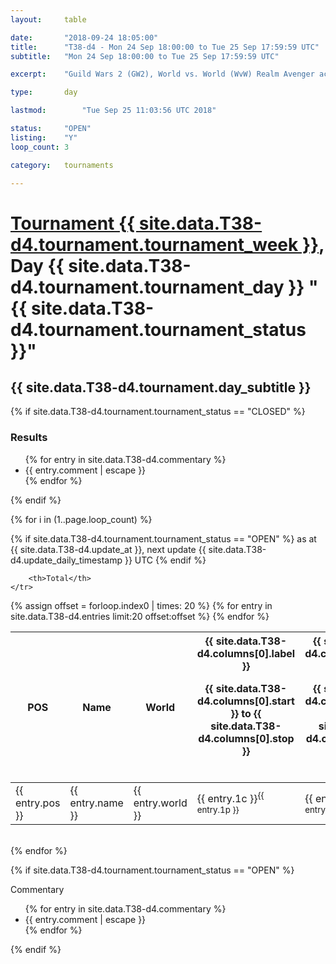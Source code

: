 ```yaml
---
layout: 	table

date: 		"2018-09-24 18:05:00"
title: 		"T38-d4 - Mon 24 Sep 18:00:00 to Tue 25 Sep 17:59:59 UTC"
subtitle: 	"Mon 24 Sep 18:00:00 to Tue 25 Sep 17:59:59 UTC"

excerpt:    "Guild Wars 2 (GW2), World vs. World (WvW) Realm Avenger achivement Tournament. \"Every Kill Counts\""

type:       day

lastmod: 		"Tue Sep 25 11:03:56 UTC 2018"

status:     "OPEN"
listing:    "Y"
loop_count: 3

category: 	tournaments

---
```

<div class="table_header">
    <h1><a href="{{ site.data.T38-d4.tournament.week_url }}">Tournament {{ site.data.T38-d4.tournament.tournament_week }}</a>, Day {{ site.data.T38-d4.tournament.tournament_day }} "{{ site.data.T38-d4.tournament.tournament_status }}"</h1>
    <h2>{{ site.data.T38-d4.tournament.day_subtitle }}</h2> 
</div>

{% if site.data.T38-d4.tournament.tournament_status == "CLOSED" %} 
<div class="commentary">
  <h3>Results</h3>
  <ul>
    {% for entry in site.data.T38-d4.commentary %}
    <li class="commentary_list">{{ entry.comment | escape }}</li>
    {% endfor %}
  </ul>
</div>
{% endif %}


{% for i in (1..page.loop_count) %}

{% if site.data.T38-d4.tournament.tournament_status == "OPEN" %} 
<span class="table_nextupdate">as at {{ site.data.T38-d4.update_at }}, next update {{ site.data.T38-d4.update_daily_timestamp }} UTC</span> 
{% endif %}

<table class="day_table">
  <colgroup>
    <col style="width:18px">
    <col style="width:55px">
    <col style="width:55px">
    <col style="width:12px">
    <col style="width:12px">
    <col style="width:12px">
    <col style="width:12px">
    <col style="width:12px">
    <col style="width:12px">
    <col style="width:12px">
    <col style="width:12px">
    <col style="width:12px">
    <col style="width:12px">
    <col style="width:12px">
    <col style="width:12px">
    <col style="width:12px">
    <col style="width:12px">
    <col style="width:12px">
    <col style="width:12px">
    <col style="width:12px">
    <col style="width:12px">
    <col style="width:12px">
    <col style="width:12px">
    <col style="width:12px">
    <col style="width:12px">
    <col style="width:12px">
    <col style="width:12px">
    <col style="width:18px">
  </colgroup>  
  <thead>
    <tr>
        <th>POS</th>
        <th class="AlignLeft">Name</th>
        <th class="AlignLeft">World</th>

<th><div class="label">{{ site.data.T38-d4.columns[0].label }}<p class="onhover">{{ site.data.T38-d4.columns[0].start }} to {{ site.data.T38-d4.columns[0].stop }}</p></div>​</th>
<th><div class="label">{{ site.data.T38-d4.columns[1].label }}<p class="onhover">{{ site.data.T38-d4.columns[1].start }} to {{ site.data.T38-d4.columns[1].stop }}</p></div>​</th>
<th><div class="label">{{ site.data.T38-d4.columns[2].label }}<p class="onhover">{{ site.data.T38-d4.columns[2].start }} to {{ site.data.T38-d4.columns[2].stop }}</p></div>​</th>
<th><div class="label">{{ site.data.T38-d4.columns[3].label }}<p class="onhover">{{ site.data.T38-d4.columns[3].start }} to {{ site.data.T38-d4.columns[3].stop }}</p></div>​</th>
<th><div class="label">{{ site.data.T38-d4.columns[4].label }}<p class="onhover">{{ site.data.T38-d4.columns[4].start }} to {{ site.data.T38-d4.columns[4].stop }}</p></div>​</th>
<th><div class="label">{{ site.data.T38-d4.columns[5].label }}<p class="onhover">{{ site.data.T38-d4.columns[5].start }} to {{ site.data.T38-d4.columns[5].stop }}</p></div>​</th>
<th><div class="label">{{ site.data.T38-d4.columns[6].label }}<p class="onhover">{{ site.data.T38-d4.columns[6].start }} to {{ site.data.T38-d4.columns[6].stop }}</p></div>​</th>
<th><div class="label">{{ site.data.T38-d4.columns[7].label }}<p class="onhover">{{ site.data.T38-d4.columns[7].start }} to {{ site.data.T38-d4.columns[7].stop }}</p></div>​</th>
<th><div class="label">{{ site.data.T38-d4.columns[8].label }}<p class="onhover">{{ site.data.T38-d4.columns[8].start }} to {{ site.data.T38-d4.columns[8].stop }}</p></div>​</th>
<th><div class="label">{{ site.data.T38-d4.columns[9].label }}<p class="onhover">{{ site.data.T38-d4.columns[9].start }} to {{ site.data.T38-d4.columns[9].stop }}</p></div>​</th>
<th><div class="label">{{ site.data.T38-d4.columns[10].label }}<p class="onhover">{{ site.data.T38-d4.columns[10].start }} to {{ site.data.T38-d4.columns[10].stop }}</p></div>​</th>

<th><div class="label">{{ site.data.T38-d4.columns[11].label }}<p class="onhover">{{ site.data.T38-d4.columns[11].start }} to {{ site.data.T38-d4.columns[11].stop }}</p></div>​</th>
<th><div class="label">{{ site.data.T38-d4.columns[12].label }}<p class="onhover">{{ site.data.T38-d4.columns[12].start }} to {{ site.data.T38-d4.columns[12].stop }}</p></div>​</th>
<th><div class="label">{{ site.data.T38-d4.columns[13].label }}<p class="onhover">{{ site.data.T38-d4.columns[13].start }} to {{ site.data.T38-d4.columns[13].stop }}</p></div>​</th>
<th><div class="label">{{ site.data.T38-d4.columns[14].label }}<p class="onhover">{{ site.data.T38-d4.columns[14].start }} to {{ site.data.T38-d4.columns[14].stop }}</p></div>​</th>
<th><div class="label">{{ site.data.T38-d4.columns[15].label }}<p class="onhover">{{ site.data.T38-d4.columns[15].start }} to {{ site.data.T38-d4.columns[15].stop }}</p></div>​</th>
<th><div class="label">{{ site.data.T38-d4.columns[16].label }}<p class="onhover">{{ site.data.T38-d4.columns[16].start }} to {{ site.data.T38-d4.columns[16].stop }}</p></div>​</th>
<th><div class="label">{{ site.data.T38-d4.columns[17].label }}<p class="onhover">{{ site.data.T38-d4.columns[17].start }} to {{ site.data.T38-d4.columns[17].stop }}</p></div>​</th>
<th><div class="label">{{ site.data.T38-d4.columns[18].label }}<p class="onhover">{{ site.data.T38-d4.columns[18].start }} to {{ site.data.T38-d4.columns[18].stop }}</p></div>​</th>
<th><div class="label">{{ site.data.T38-d4.columns[19].label }}<p class="onhover">{{ site.data.T38-d4.columns[19].start }} to {{ site.data.T38-d4.columns[19].stop }}</p></div>​</th>
<th><div class="label">{{ site.data.T38-d4.columns[20].label }}<p class="onhover">{{ site.data.T38-d4.columns[20].start }} to {{ site.data.T38-d4.columns[20].stop }}</p></div>​</th>

<th><div class="label">{{ site.data.T38-d4.columns[21].label }}<p class="onhover">{{ site.data.T38-d4.columns[21].start }} to {{ site.data.T38-d4.columns[21].stop }}</p></div>​</th>
<th><div class="label">{{ site.data.T38-d4.columns[22].label }}<p class="onhover">{{ site.data.T38-d4.columns[22].start }} to {{ site.data.T38-d4.columns[22].stop }}</p></div>​</th>
<th><div class="label">{{ site.data.T38-d4.columns[23].label }}<p class="onhover">{{ site.data.T38-d4.columns[23].start }} to {{ site.data.T38-d4.columns[23].stop }}</p></div>​</th>

        <th>Total</th>
    </tr>
  </thead>
  {% assign offset = forloop.index0 | times: 20 %}
<tbody>
{% for entry in site.data.T38-d4.entries limit:20 offset:offset %}
  <tr>
    <td class="pl{{ entry.pos }}">{{ entry.pos }}</td>
    <td class="AlignLeft">{{ entry.name }}</td>
    <td class="AlignLeft">{{ entry.world }}</td>
    <td class="pl{{ entry.1p }}">{{ entry.1c }}<sup>{{ entry.1p }}</sup></td>
    <td class="pl{{ entry.2p }}">{{ entry.2c }}<sup>{{ entry.2p }}</sup></td>
    <td class="pl{{ entry.3p }}">{{ entry.3c }}<sup>{{ entry.3p }}</sup></td>
    <td class="pl{{ entry.4p }}">{{ entry.4c }}<sup>{{ entry.4p }}</sup></td>
    <td class="pl{{ entry.5p }}">{{ entry.5c }}<sup>{{ entry.5p }}</sup></td>
    <td class="pl{{ entry.6p }}">{{ entry.6c }}<sup>{{ entry.6p }}</sup></td>
    <td class="pl{{ entry.7p }}">{{ entry.7c }}<sup>{{ entry.7p }}</sup></td>
    <td class="pl{{ entry.8p }}">{{ entry.8c }}<sup>{{ entry.8p }}</sup></td>
    <td class="pl{{ entry.9p }}">{{ entry.9c }}<sup>{{ entry.9p }}</sup></td>
    <td class="pl{{ entry.10p }}">{{ entry.10c }}<sup>{{ entry.10p }}</sup></td>
    <td class="pl{{ entry.11p }}">{{ entry.11c }}<sup>{{ entry.11p }}</sup></td>
    <td class="pl{{ entry.12p }}">{{ entry.12c }}<sup>{{ entry.12p }}</sup></td>
    <td class="pl{{ entry.13p }}">{{ entry.13c }}<sup>{{ entry.13p }}</sup></td>
    <td class="pl{{ entry.14p }}">{{ entry.14c }}<sup>{{ entry.14p }}</sup></td>
    <td class="pl{{ entry.15p }}">{{ entry.15c }}<sup>{{ entry.15p }}</sup></td>
    <td class="pl{{ entry.16p }}">{{ entry.16c }}<sup>{{ entry.16p }}</sup></td>
    <td class="pl{{ entry.17p }}">{{ entry.17c }}<sup>{{ entry.17p }}</sup></td>
    <td class="pl{{ entry.18p }}">{{ entry.18c }}<sup>{{ entry.18p }}</sup></td>
    <td class="pl{{ entry.19p }}">{{ entry.19c }}<sup>{{ entry.19p }}</sup></td>
    <td class="pl{{ entry.20p }}">{{ entry.20c }}<sup>{{ entry.20p }}</sup></td>
    <td class="pl{{ entry.21p }}">{{ entry.21c }}<sup>{{ entry.21p }}</sup></td>
    <td class="pl{{ entry.22p }}">{{ entry.22c }}<sup>{{ entry.22p }}</sup></td>
    <td class="pl{{ entry.23p }}">{{ entry.23c }}<sup>{{ entry.23p }}</sup></td>
    <td class="pl{{ entry.24p }}">{{ entry.24c }}<sup>{{ entry.24p }}</sup></td>
    <td>{{ entry.total }}</td>
  </tr>
{% endfor %}  
</tbody>
</table>
<div class="leaderboard"></div>
<br />
{% endfor %}

{% if site.data.T38-d4.tournament.tournament_status == "OPEN" %} 
<div class="commentary">
  <span class="commentary_title">Commentary</span>
  <ul>
    {% for entry in site.data.T38-d4.commentary %}
    <li class="commentary_list">{{ entry.comment | escape }}</li>
    {% endfor %}
  </ul>
</div>
{% endif %}


